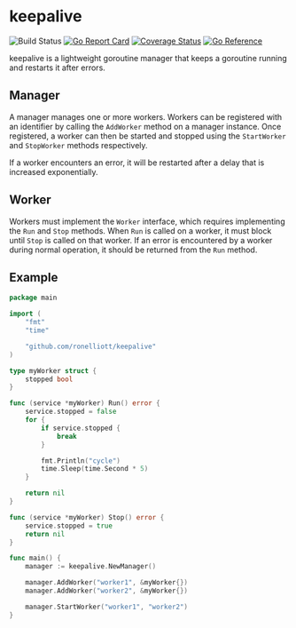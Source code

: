 # keepalive

![Build Status](https://github.com/ronelliott/keepalive/actions/workflows/master.yml/badge.svg)
[![Go Report Card](https://goreportcard.com/badge/github.com/ronelliott/keepalive)](https://goreportcard.com/report/github.com/ronelliott/keepalive)
[![Coverage Status](https://coveralls.io/repos/github/ronelliott/keepalive/badge.svg?branch=master)](https://coveralls.io/github/ronelliott/keepalive?branch=master)
[![Go Reference](https://pkg.go.dev/badge/github.com/ronelliott/keepalive.svg)](https://pkg.go.dev/github.com/ronelliott/keepalive)

keepalive is a lightweight goroutine manager that keeps a goroutine running and restarts it after errors.

## Manager

A manager manages one or more workers. Workers can be registered with an identifier by calling the `AddWorker` method on a manager instance. Once registered, a worker can then be started and stopped using the `StartWorker` and `StopWorker` methods respectively.

If a worker encounters an error, it will be restarted after a delay that is increased exponentially.

## Worker

Workers must implement the `Worker` interface, which requires implementing the `Run` and `Stop` methods. When `Run` is called on a worker, it must block until `Stop` is called on that worker. If an error is encountered by a worker during normal operation, it should be returned from the `Run` method.

## Example

```go
package main

import (
	"fmt"
	"time"

	"github.com/ronelliott/keepalive"
)

type myWorker struct {
	stopped bool
}

func (service *myWorker) Run() error {
	service.stopped = false
	for {
		if service.stopped {
			break
		}

		fmt.Println("cycle")
		time.Sleep(time.Second * 5)
	}

	return nil
}

func (service *myWorker) Stop() error {
	service.stopped = true
	return nil
}

func main() {
	manager := keepalive.NewManager()

	manager.AddWorker("worker1", &myWorker{})
	manager.AddWorker("worker2", &myWorker{})

	manager.StartWorker("worker1", "worker2")
}
```
